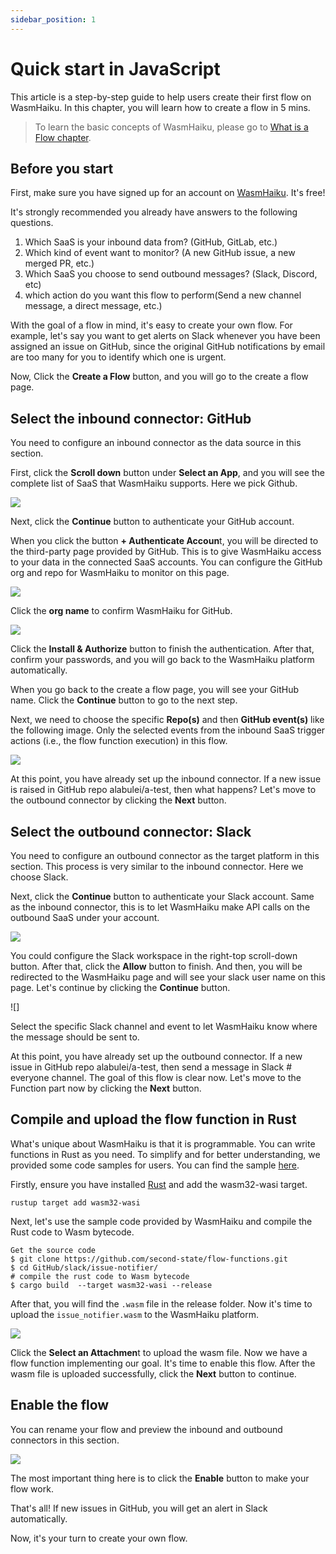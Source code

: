 ```yaml
---
sidebar_position: 1
---
```


# Quick start in JavaScript

This article is a step-by-step guide to help users create their first flow on WasmHaiku. In this chapter, you will learn how to create a flow in 5 mins.

> To learn the basic concepts of WasmHaiku, please go to [What is a Flow chapter](what-is-a-flow.md).

## Before you start

First, make sure you have signed up for an account on [WasmHaiku](https://wasmhaiku.com/). It's free!

It's strongly recommended you already have answers to the following questions. 
1. Which SaaS is your inbound data from? (GitHub, GitLab, etc.)
2. Which kind of event want to monitor? (A new GitHub issue, a new merged PR, etc.)
3. Which SaaS you choose to send outbound messages? (Slack, Discord, etc)
4. which action do you want this flow to perform(Send a new channel message, a direct message, etc.)

With the goal of a flow in mind, it's easy to create your own flow. For example, let's say you want to get alerts on Slack whenever you have been assigned an issue on GitHub, since the original GitHub notifications by email are too many for you to identify which one is urgent.


Now, Click the **Create a Flow** button, and you will go to the create a flow page. 

## Select the inbound connector: GitHub

You need to configure an inbound connector as the data source in this section. 

First, click the **Scroll down** button under **Select an App**, and you will see the complete list of SaaS that WasmHaiku supports. Here we pick Github.

![](select-github.png)

Next, click the **Continue** button to authenticate your GitHub account.

When you click the button **+ Authenticate Accoun**t, you will be directed to the third-party page provided by GitHub. This is to give WasmHaiku access to your data in the connected SaaS accounts. You can configure the GitHub org and repo for WasmHaiku to monitor on this page.

![](auth-github-01.png)

Click the **org name** to confirm WasmHaiku for GitHub.


![](auth-github-02.png)

Click the **Install & Authorize** button to finish the authentication. After that, confirm your passwords, and you will go back to the WasmHaiku platform automatically.

When you go back to the create a flow page, you will see your GitHub name. Click the **Continue** button to go to the next step.

Next, we need to choose the specific **Repo(s)** and then **GitHub event(s)** like the following image. Only the selected events from the inbound SaaS trigger actions (i.e., the flow function execution) in this flow. 

![](select-repo-and-event.png)

At this point, you have already set up the inbound connector. If a new issue is raised in GitHub repo alabulei/a-test, then what happens? Let's move to the outbound connector by clicking the **Next** button.


## Select the outbound connector: Slack

You need to configure an outbound connector as the target platform in this section. This process is very similar to the inbound connector. Here we choose Slack.

Next, click the **Continue** button to authenticate your Slack account. Same as the inbound connector, this is to let WasmHaiku make API calls on the outbound SaaS under your account.

![](auth-slack.png)

You could configure the Slack workspace in the right-top scroll-down button. After that, click the **Allow** button to finish. And then, you will be redirected to the WasmHaiku page and will see your slack user name on this page. Let's continue by clicking the **Continue** button.

![]

Select the specific Slack channel and event to let WasmHaiku know where the message should be sent to.


At this point, you have already set up the outbound connector. If a new issue in GitHub repo alabulei/a-test, then send a message in Slack # everyone channel. The goal of this flow is clear now. Let's move to the Function part now by clicking the **Next** button.


## Compile and upload the flow function in Rust

What's unique about WasmHaiku is that it is programmable. You can write functions in Rust as you need. To simplify and for better understanding, we provided some code samples for users. You can find the sample [here](https://github.com/second-state/flow-functions).

Firstly, ensure you have installed [Rust](https://www.rust-lang.org/tools/install) and add the wasm32-wasi target.

```
rustup target add wasm32-wasi
```

Next, let's use the sample code provided by WasmHaiku and compile the Rust code to Wasm bytecode. 

```
Get the source code
$ git clone https://github.com/second-state/flow-functions.git
$ cd GitHub/slack/issue-notifier/
# compile the rust code to Wasm bytecode
$ cargo build  --target wasm32-wasi --release
```
After that, you will find the `.wasm` file in the release folder. Now it's time to upload the `issue_notifier.wasm` to the WasmHaiku platform.

![](upload-function.png)

Click the **Select an Attachmen**t to upload the wasm file. Now we have a flow function implementing our goal. It's time to enable this flow. After the wasm file is uploaded successfully, click the **Next** button to continue.

## Enable the flow
You can rename your flow and preview the inbound and outbound connectors in this section.


![](enable-flow.png)

The most important thing here is to click the **Enable** button to make your flow work.

That's all! If new issues in GitHub, you will get an alert in Slack automatically.

Now, it's your turn to create your own flow.


